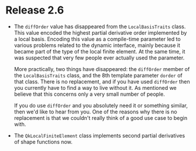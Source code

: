 # Release 2.6

*  The `diffOrder` value has disappeared from the `LocalBasisTraits` class.
   This value encoded the highest partial derivative order implemented by
   a local basis. Encoding this value as a compile-time parameter led to
   various problems related to the dynamic interface, mainly because it
   became part of the type of the local finite element.  At the same time,
   it was suspected that very few people ever actually used the parameter.

   More practically, two things have disappeared: the `diffOrder` member
   of the `LocalBasisTraits` class, and the 8th template parameter `dorder`
   of that class.  There is no replacement, and if you have used `diffOrder`
   then you currently have to find a way to live without it.  As mentioned
   we believe that this concerns only a very small number of people.

   If you do use `diffOrder` and you absolutely need it or something similar,
   then we'd like to hear from you.  One of the reasons why there is no
   replacement is that we couldn't really think of a good use case to begin with.

*  The `QkLocalFiniteElement` class implements second partial derivatives
   of shape functions now.
